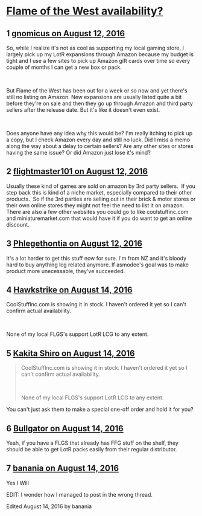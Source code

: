 # [Flame of the West availability?](https://community.fantasyflightgames.com/topic/227476-flame-of-the-west-availability/)

## 1 [gnomicus on August 12, 2016](https://community.fantasyflightgames.com/topic/227476-flame-of-the-west-availability/?do=findComment&comment=2361446)

So, while I realize it's not as cool as supporting my local gaming store, I largely pick up my LotR expansions through Amazon because my budget is tight and I use a few sites to pick up Amazon gift cards over time so every couple of months I can get a new box or pack.  

 

But Flame of the West has been out for a week or so now and yet there's still no listing on Amazon. New expansions are usually listed quite a bit before they're on sale and then they go up through Amazon and third party sellers after the release date. But it's like it doesn't even exist.  

 

Does anyone have any idea why this would be? I'm really itching to pick up a copy, but I check Amazon every day and still no luck. Did I miss a memo along the way about a delay to certain sellers? Are any other sites or stores having the same issue? Or did Amazon just lose it's mind?

## 2 [flightmaster101 on August 12, 2016](https://community.fantasyflightgames.com/topic/227476-flame-of-the-west-availability/?do=findComment&comment=2361501)

Usually these kind of games are sold on amazon by 3rd party sellers.  If you step back this is kind of a niche market, especially compared to their other products.  So if the 3rd parties are selling out in their brick & motor stores or their own online stores they might not feel the need to list it on amazon.  There are also a few other websites you could go to like coolstuffinc.com and miniaturemarket.com that would have it if you do want to get an online discount.

## 3 [Phlegethontia on August 12, 2016](https://community.fantasyflightgames.com/topic/227476-flame-of-the-west-availability/?do=findComment&comment=2361522)

It's a lot harder to get this stuff now for sure. I'm from NZ and it's bloody hard to buy anything lcg related anymore. If asmodee's goal was to make product more unecessable, they've succeeded.

## 4 [Hawkstrike on August 14, 2016](https://community.fantasyflightgames.com/topic/227476-flame-of-the-west-availability/?do=findComment&comment=2364051)

CoolStuffInc.com is showing it in stock. I haven't ordered it yet so I can't confirm actual availability.

 

None of my local FLGS's support LotR LCG to any extent.

## 5 [Kakita Shiro on August 14, 2016](https://community.fantasyflightgames.com/topic/227476-flame-of-the-west-availability/?do=findComment&comment=2364079)

> CoolStuffInc.com is showing it in stock. I haven't ordered it yet so I can't confirm actual availability.
> 
>  
> 
> None of my local FLGS's support LotR LCG to any extent.

You can't just ask them to make a special one-off order and hold it for you?

## 6 [Bullgator on August 14, 2016](https://community.fantasyflightgames.com/topic/227476-flame-of-the-west-availability/?do=findComment&comment=2364331)

Yeah, if you have a FLGS that already has FFG stuff on the shelf, they should be able to get LotR packs easily from their regular distributor.

## 7 [banania on August 14, 2016](https://community.fantasyflightgames.com/topic/227476-flame-of-the-west-availability/?do=findComment&comment=2364435)

Yes I Will

EDIT: I wonder how I managed to post in the wrong thread.

Edited August 14, 2016 by banania

